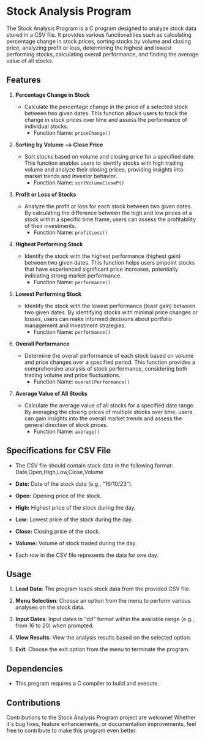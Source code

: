 # Stock Analysis Program

The Stock Analysis Program is a C program designed to analyze stock data stored in a CSV file. It provides various functionalities such as calculating percentage change in stock prices, sorting stocks by volume and closing price, analyzing profit or loss, determining the highest and lowest performing stocks, calculating overall performance, and finding the average value of all stocks.

## Features

1. **Percentage Change in Stock**
   - Calculate the percentage change in the price of a selected stock between two given dates. This function allows users to track the change in stock prices over time and assess the performance of individual stocks.
     - Function Name: `priceChange()`

2. **Sorting by Volume --> Close Price**
   - Sort stocks based on volume and closing price for a specified date. This function enables users to identify stocks with high trading volume and analyze their closing prices, providing insights into market trends and investor behavior.
     - Function Name: `sortVolumeCloseP()`

3. **Profit or Loss of Stocks**
   - Analyze the profit or loss for each stock between two given dates. By calculating the difference between the high and low prices of a stock within a specific time frame, users can assess the profitability of their investments.
     - Function Name: `profitLoss()`

4. **Highest Performing Stock**
   - Identify the stock with the highest performance (highest gain) between two given dates. This function helps users pinpoint stocks that have experienced significant price increases, potentially indicating strong market performance.
     - Function Name: `performance()`

5. **Lowest Performing Stock**
   - Identify the stock with the lowest performance (least gain) between two given dates. By identifying stocks with minimal price changes or losses, users can make informed decisions about portfolio management and investment strategies.
     - Function Name: `performance()`

6. **Overall Performance**
   - Determine the overall performance of each stock based on volume and price changes over a specified period. This function provides a comprehensive analysis of stock performance, considering both trading volume and price fluctuations.
     - Function Name: `overallPerformance()`

7. **Average Value of All Stocks**
   - Calculate the average value of all stocks for a specified date range. By averaging the closing prices of multiple stocks over time, users can gain insights into the overall market trends and assess the general direction of stock prices.
     - Function Name: `average()`

## Specifications for CSV File

- The CSV file should contain stock data in the following format:
Date,Open,High,Low,Close,Volume

- **Date:** Date of the stock data (e.g., "16/10/23").
- **Open:** Opening price of the stock.
- **High:** Highest price of the stock during the day.
- **Low:** Lowest price of the stock during the day.
- **Close:** Closing price of the stock.
- **Volume:** Volume of stock traded during the day.

- Each row in the CSV file represents the data for one day.

## Usage

1. **Load Data**: The program loads stock data from the provided CSV file.

2. **Menu Selection**: Choose an option from the menu to perform various analyses on the stock data.

3. **Input Dates**: Input dates in "dd" format within the available range (e.g., from 16 to 20) when prompted.

4. **View Results**: View the analysis results based on the selected option.

5. **Exit**: Choose the exit option from the menu to terminate the program.

## Dependencies

- This program requires a C compiler to build and execute.

## Contributions

Contributions to the Stock Analysis Program project are welcome! Whether it's bug fixes, feature enhancements, or documentation improvements, feel free to contribute to make this program even better.

